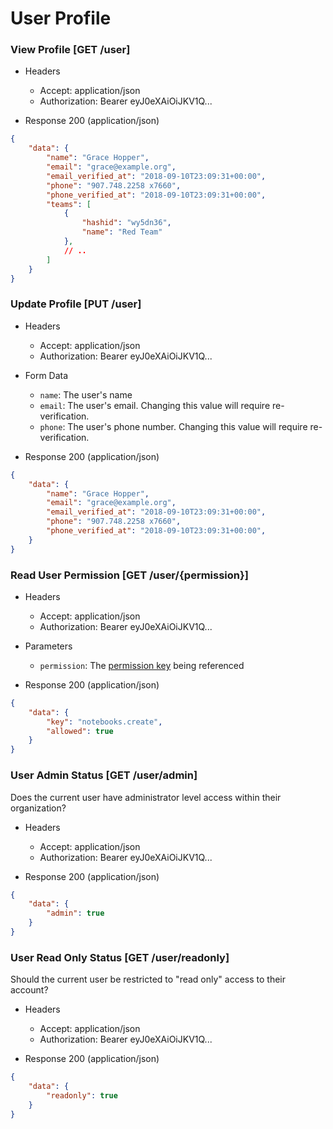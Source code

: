 # User Profile

### View Profile [GET /user]

+ Headers

    + Accept: application/json
    + Authorization:  Bearer eyJ0eXAiOiJKV1Q...

+ Response 200 (application/json)

```json
{
    "data": {
        "name": "Grace Hopper",
        "email": "grace@example.org",
        "email_verified_at": "2018-09-10T23:09:31+00:00",
        "phone": "907.748.2258 x7660",
        "phone_verified_at": "2018-09-10T23:09:31+00:00",
        "teams": [
            {
                "hashid": "wy5dn36",
                "name": "Red Team"
            },
            // ..
        ]
    }
}
```

### Update Profile [PUT /user]

+ Headers

    + Accept: application/json
    + Authorization:  Bearer eyJ0eXAiOiJKV1Q...

+ Form Data

    + `name`: The user's name
    + `email`: The user's email. Changing this value will require re-verification.
    + `phone`: The user's phone number. Changing this value will require re-verification.

+ Response 200 (application/json)

```json
{
    "data": {
        "name": "Grace Hopper",
        "email": "grace@example.org",
        "email_verified_at": "2018-09-10T23:09:31+00:00",
        "phone": "907.748.2258 x7660",
        "phone_verified_at": "2018-09-10T23:09:31+00:00",
    }
}
```

### Read User Permission [GET /user/{permission}]

+ Headers

    + Accept: application/json
    + Authorization:  Bearer eyJ0eXAiOiJKV1Q...

+ Parameters

    + `permission`: The [permission key](/permissions.html) being referenced

+ Response 200 (application/json)

```json
{
    "data": {
        "key": "notebooks.create",
        "allowed": true
    }
}
```

### User Admin Status [GET /user/admin]

Does the current user have administrator level access within their organization?

+ Headers

    + Accept: application/json
    + Authorization:  Bearer eyJ0eXAiOiJKV1Q...

+ Response 200 (application/json)

```json
{
    "data": {
        "admin": true
    }
}
```

### User Read Only Status [GET /user/readonly]

Should the current user be restricted to "read only" access to their account?

+ Headers

    + Accept: application/json
    + Authorization:  Bearer eyJ0eXAiOiJKV1Q...

+ Response 200 (application/json)

```json
{
    "data": {
        "readonly": true
    }
}
```

